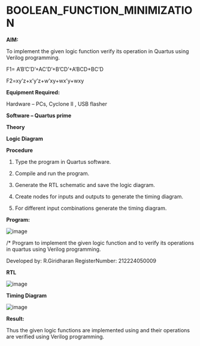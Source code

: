 # BOOLEAN_FUNCTION_MINIMIZATION

**AIM:**

To implement the given logic function verify its operation in Quartus using Verilog programming.

F1= A’B’C’D’+AC’D’+B’CD’+A’BCD+BC’D 

F2=xy’z+x’y’z+w’xy+wx’y+wxy

**Equipment Required:**

Hardware – PCs, Cyclone II , USB flasher

**Software – Quartus prime**

**Theory**

**Logic Diagram**

**Procedure**

1.	Type the program in Quartus software.

2.	Compile and run the program.

3.	Generate the RTL schematic and save the logic diagram.

4.	Create nodes for inputs and outputs to generate the timing diagram.

5.	For different input combinations generate the timing diagram.


**Program:**

![image](https://github.com/user-attachments/assets/40fc2d88-85cf-49dc-9b1a-465c2d7347d6)


/* Program to implement the given logic function and to verify its operations in quartus using Verilog programming. 

Developed by: R.Giridharan
RegisterNumber: 212224050009


**RTL**

![image](https://github.com/user-attachments/assets/f5341597-04b4-46bb-8606-77f91cdf5435)



**Timing Diagram**

![image](https://github.com/user-attachments/assets/26a1a62d-ce9e-41e1-89fd-4b33a8129b2a)


**Result:**

Thus the given logic functions are implemented using and their operations are verified using Verilog programming.


